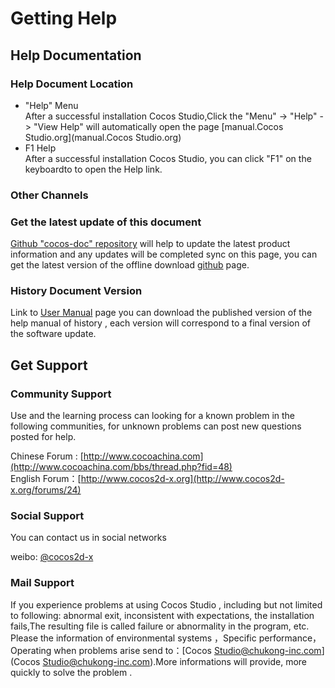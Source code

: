 # Getting Help

## Help Documentation

### Help Document Location

- "Help" Menu   
	After a successful installation Cocos Studio,Click the "Menu" -> "Help" -> "View Help" will automatically open the page [manual.Cocos Studio.org](manual.Cocos Studio.org)   
- F1 Help   
	After a successful installation Cocos Studio, you can click "F1" on the keyboardto to open the Help link.

### Other Channels

### Get the latest update of this document

[Github "cocos-doc" repository](https://github.com/chukong/cocos-docs/tree/master/manual/studio) will help to update the latest product information and any updates will be completed sync on this page, you can get the latest version of the offline download [github]() page.

### History Document Version

Link to [User Manual]() page you can download the published version of the help manual of history , each version will correspond to a final version of the software update.

## Get Support

### Community Support

Use and the learning process can looking for a known problem in the following communities, for unknown problems can post new questions posted for help.

Chinese Forum : [http://www.cocoachina.com](http://www.cocoachina.com/bbs/thread.php?fid=48)    
English Forum：[http://www.cocos2d-x.org](http://www.cocos2d-x.org/forums/24)   

### Social Support

You can contact us in social networks 

weibo: [@cocos2d-x](http://weibo.com/cocos2dx) 


### Mail Support

If you experience problems at using Cocos Studio , including but not limited to following: abnormal exit, inconsistent with expectations, the installation fails,The resulting file is called failure or abnormality in the program, etc.
Please the information of environmental systems  ，Specific performance，Operating  when problems arise send to：[Cocos Studio@chukong-inc.com](Cocos Studio@chukong-inc.com).More informations will provide, more quickly to solve the problem .